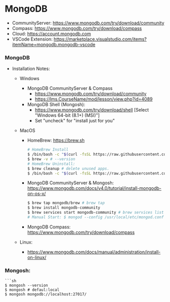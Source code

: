 # MongoDB

- CommunityServer: https://www.mongodb.com/try/download/community
- Compass: https://www.mongodb.com/try/download/compass
- Cloud: https://account.mongodb.com
- VSCode Extension: https://marketplace.visualstudio.com/items?itemName=mongodb.mongodb-vscode

### MongoDB

- Installation Notes:

  - Windows

    - MongoDB CommunityServer & Compass
      - https://www.mongodb.com/try/download/community
      - https://lms.CourseName/mod/lesson/view.php?id=4089
    - MongoDB Shell (Mongosh):
      - https://www.mongodb.com/try/download/shell [Select "Windows 64-bit (8.1+) (MSI)"]
      - Set "uncheck" for "install just for you"

  - MacOS
    - HomeBrew: https://brew.sh
      ```sh
      # HomeBrew Install
      $ /bin/bash -c "$(curl -fsSL https://raw.githubusercontent.com/Homebrew/install/HEAD/install.sh)"
      $ brew -v # --version
      # HomeBrew Uninstall:
      $ brew cleanup # delete unused apps.
      $ /bin/bash -c "$(curl -fsSL https://raw.githubusercontent.com/Homebrew/install/HEAD/uninstall.sh)"
      ```
    - MongoDB CommunityServer & Mongosh: https://www.mongodb.com/docs/v4.0/tutorial/install-mongodb-on-os-x/
      ```sh
      $ brew tap mongodb/brew # brew tap
      $ brew install mongodb-community
      $ brew services start mongodb-community # brew services list|stop
      # Manual Start: $ mongod --config /usr/local/etc/mongod.conf --fork
      ```
    - MongoDB Compass: https://www.mongodb.com/try/download/compass
  - Linux:
    - https://www.mongodb.com/docs/manual/administration/install-on-linux/

### Mongosh:

    ```sh
    $ mongosh --version
    $ mongosh # defaul:local
    $ mongosh mongodb://localhost:27017/
